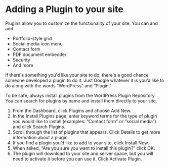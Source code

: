 # Adding a Plugin to your site

Plugins allow you to customize the functionality of your site. You can and add 

* Portfolio-style grid
* Social media icon menu
* Contact form
* PDF document embedder
* Security
* And more

If there's something you'd like your site to do, there's a good chance someone developed a plugin to do it. Just Google whatever it is you’d like to do along with the words “WordPress” and “Plugin.” 

To be safe, always install plugins from the WordPress Plugin Repository. You can search for plugins by name and install them directly to your site.

1. From the Dashboard, click Plugins and choose Add New.
2. In the Install Plugins page, enter keyword terms for the type of plugin you would like to install (examples: “Contact form” or “social media”) and click Search Plugins.
3. Scroll through the list of plugins that appears. Click Details to get more information about a plugin.
4. If you find a plugin you’d like to add to your site, click Install Now.
5. When asked, “Are you sure you want to install this plugin?” click OK.
6. The plugin will download to your site and server space, but you will need to activate it before you can use it. Click Activate Plugin.



